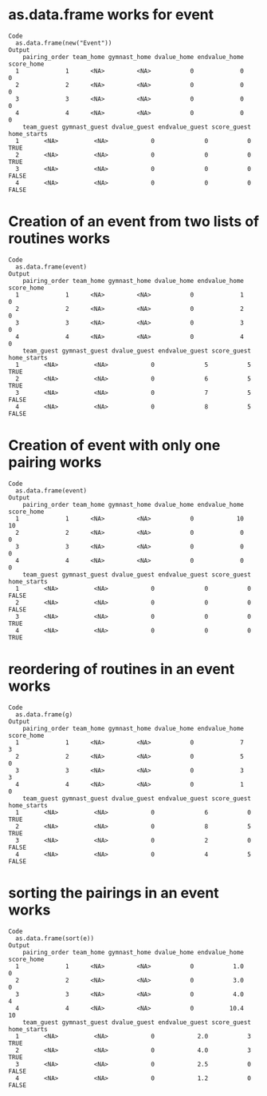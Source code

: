 # as.data.frame works for event

    Code
      as.data.frame(new("Event"))
    Output
        pairing_order team_home gymnast_home dvalue_home endvalue_home score_home
      1             1      <NA>         <NA>           0             0          0
      2             2      <NA>         <NA>           0             0          0
      3             3      <NA>         <NA>           0             0          0
      4             4      <NA>         <NA>           0             0          0
        team_guest gymnast_guest dvalue_guest endvalue_guest score_guest home_starts
      1       <NA>          <NA>            0              0           0        TRUE
      2       <NA>          <NA>            0              0           0        TRUE
      3       <NA>          <NA>            0              0           0       FALSE
      4       <NA>          <NA>            0              0           0       FALSE

# Creation of an event from two lists of routines works

    Code
      as.data.frame(event)
    Output
        pairing_order team_home gymnast_home dvalue_home endvalue_home score_home
      1             1      <NA>         <NA>           0             1          0
      2             2      <NA>         <NA>           0             2          0
      3             3      <NA>         <NA>           0             3          0
      4             4      <NA>         <NA>           0             4          0
        team_guest gymnast_guest dvalue_guest endvalue_guest score_guest home_starts
      1       <NA>          <NA>            0              5           5        TRUE
      2       <NA>          <NA>            0              6           5        TRUE
      3       <NA>          <NA>            0              7           5       FALSE
      4       <NA>          <NA>            0              8           5       FALSE

# Creation of event with only one pairing works

    Code
      as.data.frame(event)
    Output
        pairing_order team_home gymnast_home dvalue_home endvalue_home score_home
      1             1      <NA>         <NA>           0            10         10
      2             2      <NA>         <NA>           0             0          0
      3             3      <NA>         <NA>           0             0          0
      4             4      <NA>         <NA>           0             0          0
        team_guest gymnast_guest dvalue_guest endvalue_guest score_guest home_starts
      1       <NA>          <NA>            0              0           0       FALSE
      2       <NA>          <NA>            0              0           0       FALSE
      3       <NA>          <NA>            0              0           0        TRUE
      4       <NA>          <NA>            0              0           0        TRUE

# reordering of routines in an event works

    Code
      as.data.frame(g)
    Output
        pairing_order team_home gymnast_home dvalue_home endvalue_home score_home
      1             1      <NA>         <NA>           0             7          3
      2             2      <NA>         <NA>           0             5          0
      3             3      <NA>         <NA>           0             3          3
      4             4      <NA>         <NA>           0             1          0
        team_guest gymnast_guest dvalue_guest endvalue_guest score_guest home_starts
      1       <NA>          <NA>            0              6           0        TRUE
      2       <NA>          <NA>            0              8           5        TRUE
      3       <NA>          <NA>            0              2           0       FALSE
      4       <NA>          <NA>            0              4           5       FALSE

# sorting the pairings in an event works

    Code
      as.data.frame(sort(e))
    Output
        pairing_order team_home gymnast_home dvalue_home endvalue_home score_home
      1             1      <NA>         <NA>           0           1.0          0
      2             2      <NA>         <NA>           0           3.0          0
      3             3      <NA>         <NA>           0           4.0          4
      4             4      <NA>         <NA>           0          10.4         10
        team_guest gymnast_guest dvalue_guest endvalue_guest score_guest home_starts
      1       <NA>          <NA>            0            2.0           3        TRUE
      2       <NA>          <NA>            0            4.0           3        TRUE
      3       <NA>          <NA>            0            2.5           0       FALSE
      4       <NA>          <NA>            0            1.2           0       FALSE

